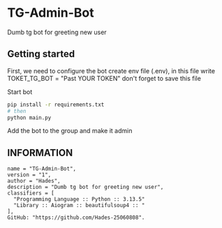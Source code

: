# TG-Admin-Bot
Dumb tg bot for greeting new user

## Getting started

  First, we need to configure the bot
      create env file (.env), in this file write TOKET_TG_BOT = "Past YOUR TOKEN" don't forget to save this file

Start bot
```bash
pip install -r requirements.txt
# then
python main.py
```

Add the bot to the group and make it admin


## INFORMATION

    name = "TG-Admin-Bot",
    version = "1",
    author = "Hades",
    description = "Dumb tg bot for greeting new user",
    classifiers = [
      "Programming Language :: Python :: 3.13.5"
      "Library :: Aiogram :: beautifulsoup4 :: "
    ],
    GitHub: "https://github.com/Hades-25060808".